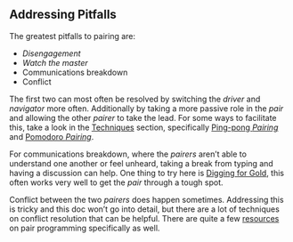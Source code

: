 ## Addressing Pitfalls

The greatest pitfalls to pairing are:

* *Disengagement*
* *Watch the master*
* Communications breakdown
* Conflict

The first two can most often be resolved by switching the *driver* and *navigator* more often. Additionally by taking a more passive role in the *pair* and allowing the other *pairer* to take the lead. For some ways to facilitate this, take a look in the [Techniques](techniques.md#Techniques) section, specifically [Ping-pong *Pairing*](techniques.md#ping-pong-pairing) and [Pomodoro *Pairing*](techniques.md#pomodoro-pairing).

For communications breakdown, where the *pairers* aren’t able to understand one another or feel unheard, taking a break from typing and having a discussion can help. One thing to try here is [Digging for Gold](techniques.md#digging-for-gold), this often works very well to get the *pair* through a tough spot.

Conflict between the two *pairers* does happen sometimes. Addressing this is tricky and this doc won’t go into detail, but there are a lot of techniques on conflict resolution that can be helpful. There are quite a few [resources](http://sedano.org/toddsedano/2017/10/22/considerate-pair-programming.html) on pair programming specifically as well.

